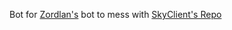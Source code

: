 Bot for [Zordlan's](https://github.com/Zordlan) bot to mess with [SkyClient's Repo](https://github.com/nacrt/SkyblockClient-REPO)
